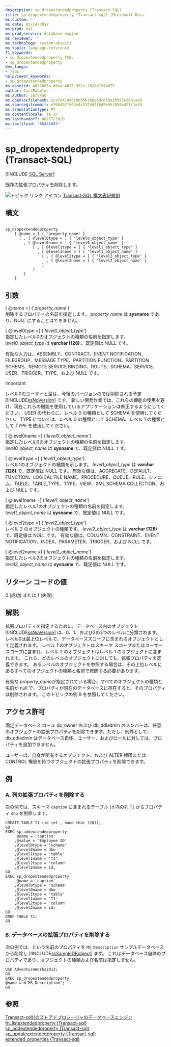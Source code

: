 ```yaml
---
description: sp_dropextendedproperty (Transact-SQL)
title: sp_dropextendedproperty (Transact-sql) |Microsoft Docs
ms.custom: ''
ms.date: 03/14/2017
ms.prod: sql
ms.prod_service: database-engine
ms.reviewer: ''
ms.technology: system-objects
ms.topic: language-reference
f1_keywords:
- sp_dropextendedproperty_TSQL
- sp_dropextendedproperty
dev_langs:
- TSQL
helpviewer_keywords:
- sp_dropextendedproperty
ms.assetid: 4851865a-86ca-4823-991a-182dd1934075
author: CarlRabeler
ms.author: carlrab
ms.openlocfilehash: 2ca7e41849cbb55b16be6dcd50a19595e26a1ae0
ms.sourcegitcommit: e700497f962e4c2274df16d9e651059b42ff1a10
ms.translationtype: MT
ms.contentlocale: ja-JP
ms.lasthandoff: 08/17/2020
ms.locfileid: "88486085"
---
```

# <a name="sp_dropextendedproperty-transact-sql"></a>sp_dropextendedproperty (Transact-SQL)
[!INCLUDE [SQL Server](../../includes/applies-to-version/sqlserver.md)]

  既存の拡張プロパティを削除します。  
  
 ![トピック リンク アイコン](../../database-engine/configure-windows/media/topic-link.gif "トピック リンク アイコン") [Transact-SQL 構文表記規則](../../t-sql/language-elements/transact-sql-syntax-conventions-transact-sql.md)  
  
## <a name="syntax"></a>構文  
  
```  
  
sp_dropextendedproperty   
    [ @name = ] { 'property_name' }  
      [ , [ @level0type = ] { 'level0_object_type' }   
        , [ @level0name = ] { 'level0_object_name' }   
            [ , [ @level1type = ] { 'level1_object_type' }   
              , [ @level1name = ] { 'level1_object_name' }   
                [ , [ @level2type = ] { 'level2_object_type' }   
                  , [ @level2name = ] { 'level2_object_name' }   
                ]   
            ]   
        ]   
    ]   
```  
  
## <a name="arguments"></a>引数  
 [ @name =] {'*property_name*'}  
 削除するプロパティの名前を指定します。 *property_name* は **sysname** であり、NULL にすることはできません。  
  
 [ @level0type =] {'*level0_object_type*'}  
 指定したレベル0のオブジェクトの種類の名前を指定します。 *level0_object_type* は **varchar (128)**,、既定値は NULL です。  
  
 有効な入力は、ASSEMBLY、CONTRACT、EVENT NOTIFICATION、FILEGROUP、MESSAGE TYPE、PARTITION FUNCTION、PARTITION SCHEME、REMOTE SERVICE BINDING、ROUTE、SCHEMA、SERVICE、USER、TRIGGER、TYPE、および NULL です。  
  
> [!IMPORTANT]  
>  レベル0のユーザーと型は、今後のバージョンのでは削除される予定 [!INCLUDE[ssNoVersion](../../includes/ssnoversion-md.md)] です。 新しい開発作業では、これらの機能の使用を避け、現在これらの機能を使用しているアプリケーションは修正するようにしてください。 USER の代わりに、レベル 0 の種類として SCHEMA を使用してください。 TYPE については、レベル 0 の種類として SCHEMA、レベル 1 の種類として TYPE を使用してください。  
  
 [ @level0name =] {'*level0_object_name*'}  
 指定したレベル0のオブジェクトの種類の名前を指定します。 *level0_object_name* は **sysname** で、既定値は NULL です。  
  
 [ @level1type =] {'*level1_object_type*'}  
 レベル1のオブジェクトの種類を示します。 *level1_object_type* は **varchar (128)** で、既定値は NULL です。 有効な値は、AGGREGATE、DEFAULT、FUNCTION、LOGICAL FILE NAME、PROCEDURE、QUEUE、RULE、シノニム、TABLE、TABLE_TYPE、TYPE、VIEW、XML SCHEMA COLLECTION、および NULL です。  
  
 [ @level1name =] {'*level1_object_name*'}  
 指定したレベル1のオブジェクトの種類の名前を指定します。 *level1_object_name* は **sysname** で、既定値は NULL です。  
  
 [ @level2type =] {'*level2_object_type*'}  
 レベル 2 のオブジェクトの種類です。 *level2_object_type* は **varchar (128)** で、既定値は NULL です。 有効な値は、COLUMN、CONSTRAINT、EVENT NOTIFICATION、INDEX、PARAMETER、TRIGGER、および NULL です。  
  
 [ @level2name =] {'*level2_object_name*'}  
 指定したレベル2のオブジェクトの種類の名前を指定します。 *level2_object_name* は **sysname** で、既定値は NULL です。  
  
## <a name="return-code-values"></a>リターン コードの値  
 0 (成功) または 1 (失敗)  
  
## <a name="remarks"></a>解説  
 拡張プロパティを指定するために、データベース内のオブジェクト [!INCLUDE[ssNoVersion](../../includes/ssnoversion-md.md)] は、0、1、および2の3つのレベルに分類されます。 レベル0は最上位レベルで、データベーススコープに含まれるオブジェクトとして定義されます。 レベル 1 のオブジェクトはスキーマ スコープまたはユーザー スコープに含まれ、レベル 2 のオブジェクトはレベル 1 のオブジェクトに含まれます。 これら、どのレベルのオブジェクトに対しても、拡張プロパティを定義できます。 あるレベルのオブジェクトを参照する場合は、その上位レベルにあるすべてのオブジェクトの種類と名前で修飾する必要があります。  
  
 有効な *property_name*が指定されている場合、すべてのオブジェクトの種類と名前が null で、プロパティが現在のデータベースに存在すると、そのプロパティは削除されます。 このトピックの例 B を参照してください。  
  
## <a name="permissions"></a>アクセス許可  
 固定データベース ロール db_owner および db_ddladmin のメンバーは、任意のオブジェクトの拡張プロパティを削除できます。ただし、例外として、db_ddladmin はデータベース自体、ユーザー、およびロールに対しては、プロパティを追加できません。  
  
 ユーザーは、自身が所有するオブジェクト、および ALTER 権限または CONTROL 権限を持つオブジェクトの拡張プロパティを削除できます。  
  
## <a name="examples"></a>例  
  
### <a name="a-dropping-an-extended-property-on-a-column"></a>A. 列の拡張プロパティを削除する  
 次の例では、スキーマ `caption` に含まれるテーブル `id` 内の列 `T1` からプロパティ `dbo` を削除します。  
  
```  
CREATE TABLE T1 (id int , name char (20));  
GO  
EXEC sp_addextendedproperty   
     @name = 'caption'   
    ,@value = 'Employee ID'   
    ,@level0type = 'schema'   
    ,@level0name = dbo  
    ,@level1type = 'table'  
    ,@level1name = 'T1'  
    ,@level2type = 'column'  
    ,@level2name = id;  
GO  
EXEC sp_dropextendedproperty   
     @name = 'caption'   
    ,@level0type = 'schema'   
    ,@level0name = dbo  
    ,@level1type = 'table'  
    ,@level1name = 'T1'  
    ,@level2type = 'column'  
    ,@level2name = id;  
GO  
DROP TABLE T1;  
GO  
```  
  
### <a name="b-dropping-an-extended-property-on-a-database"></a>B. データベースの拡張プロパティを削除する  
 次の例では、という名前のプロパティを `MS_Description` サンプルデータベースから削除し [!INCLUDE[ssSampleDBobject](../../includes/sssampledbobject-md.md)] ます。 これはデータベース自体のプロパティであり、オブジェクトの種類および名前は指定しません。  
  
```  
USE AdventureWorks2012;  
GO  
EXEC sp_dropextendedproperty   
@name = N'MS_Description';  
GO  
```  
  
## <a name="see-also"></a>参照  
 [Transact-sql&#41;&#40;のストアドプロシージャのデータベースエンジン ](../../relational-databases/system-stored-procedures/database-engine-stored-procedures-transact-sql.md)   
 [fn_listextendedproperty &#40;Transact-sql&#41;](../../relational-databases/system-functions/sys-fn-listextendedproperty-transact-sql.md)   
 [sp_addextendedproperty &#40;Transact-sql&#41;](../../relational-databases/system-stored-procedures/sp-addextendedproperty-transact-sql.md)   
 [sp_updateextendedproperty &#40;Transact-sql&#41;](../../relational-databases/system-stored-procedures/sp-updateextendedproperty-transact-sql.md)   
 [extended_properties &#40;Transact-sql&#41;](../../relational-databases/system-catalog-views/extended-properties-catalog-views-sys-extended-properties.md)  
  
  
